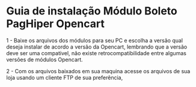 # Guia de instalação Módulo Boleto PagHiper Opencart

1 - Baixe os arquivos dos módulos para seu PC e escolha a versão qual deseja instalar de acordo a versão da Opencart, lembrando que a versão deve ser uma compativel, não existe retrocompatibilidade entre algumas versões de módulos Opencart.

2 - Com os arquivos baixados em sua maquina acesse os arquivos de sua loja usando um cliente FTP de sua preferência, 
